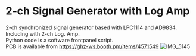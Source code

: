 # 2-ch Signal Generator with Log Amp 

2-ch synchronized signal generator based with LPC1114 and AD9834.<br>
Including with 2-ch Log. Amp.<br>
Python code is a software frontpanel script.<br>
PCB is available from https://ghz-ws.booth.pm/items/4571549
![IMG_5145](https://user-images.githubusercontent.com/52226620/220907341-4bdde217-4c21-4511-8445-6eaebfaa791d.jpg)
